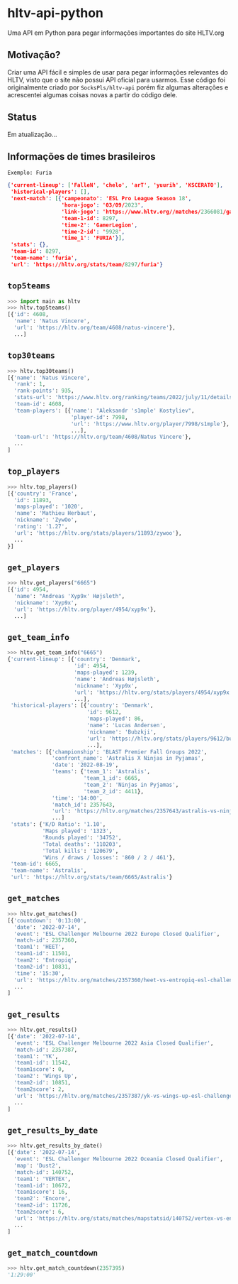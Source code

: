 # hltv-api-python
Uma API em Python para pegar informações importantes do site HLTV.org


## Motivação?
Criar uma API fácil e simples de usar para pegar informações relevantes do HLTV, visto que o site não possui API oficial para usarmos.
Esse código foi originalmente criado por `SocksPls/hltv-api` porém fiz algumas alterações e acrescentei algumas coisas novas a partir do código dele.

## Status
Em atualização...



## Informações de times brasileiros
`Exemplo: Furia`

```json
{'current-lineup': ['FalleN', 'chelo', 'arT', 'yuurih', 'KSCERATO'],
 'historical-players': [],
 'next-match': [{'campeonato': 'ESL Pro League Season 18',
                 'hora-jogo': '03/09/2023',
                 'link-jogo': 'https://www.hltv.org//matches/2366081/gamerlegion-vs-furia-esl-pro-league-season-18',
                 'team-1-id': 8297,
                 'time-2': 'GamerLegion',
                 'time-2-id': '9928',
                 'time_1': 'FURIA'}],
 'stats': {},
 'team-id': 8297,
 'team-name': 'furia',
 'url': 'https://hltv.org/stats/team/8297/furia'}
```

## `top5teams`  

```python
>>> import main as hltv
>>> hltv.top5teams()
[{'id': 4608,
  'name': 'Natus Vincere',
  'url': 'https://hltv.org/team/4608/natus-vincere'},
  ...]
```

## `top30teams`  

```python
>>> hltv.top30teams()
[{'name': 'Natus Vincere',
  'rank': 1,
  'rank-points': 935,
  'stats-url': 'https://www.hltv.org/ranking/teams/2022/july/11/details/4608',
  'team-id': 4608,
  'team-players': [{'name': "Aleksandr 's1mple' Kostyliev",
                    'player-id': 7998,
                    'url': 'https://www.hltv.org/player/7998/s1mple'},
                    ...],
  'team-url': 'https://hltv.org/team/4608/Natus Vincere'},
  ...
]
```

## `top_players`  

```python
>>> hltv.top_players()
[{'country': 'France',
  'id': 11893,
  'maps-played': '1020',
  'name': 'Mathieu Herbaut',
  'nickname': 'ZywOo',
  'rating': '1.27',
  'url': 'https://hltv.org/stats/players/11893/zywoo'},
  ...
}]
```

## `get_players`  

```python
>>> hltv.get_players("6665")
[{'id': 4954,
  'name': "Andreas 'Xyp9x' Højsleth",
  'nickname': 'Xyp9x',
  'url': 'https://hltv.org/player/4954/xyp9x'},
  ...]
```

## `get_team_info`  

```python
>>> hltv.get_team_info("6665")
{'current-lineup': [{'country': 'Denmark',
                     'id': 4954,
                     'maps-played': 1239,
                     'name': 'Andreas Højsleth',
                     'nickname': 'Xyp9x',
                     'url': 'https://hltv.org/stats/players/4954/xyp9x'},
                     ...],
 'historical-players': [{'country': 'Denmark',
                         'id': 9612,
                         'maps-played': 86,
                         'name': 'Lucas Andersen',
                         'nickname': 'Bubzkji',
                         'url': 'https://hltv.org/stats/players/9612/bubzkji'},
                         ...],
 'matches': [{'championship': 'BLAST Premier Fall Groups 2022',
              'confront_name': 'Astralis X Ninjas in Pyjamas',
              'date': '2022-08-19',
              'teams': {'team_1': 'Astralis',
                        'team_1_id': 6665,
                        'team_2': 'Ninjas in Pyjamas',
                        'team_2_id': 4411},
              'time': '14:00',
              'match_id': 2357643,
              'url': 'https://hltv.org/matches/2357643/astralis-vs-ninjas-in-pyjamas-blast-premier-fall-groups-2022'},
              ...]
 'stats': {'K/D Ratio': '1.10',
           'Maps played': '1323',
           'Rounds played': '34752',
           'Total deaths': '110203',
           'Total kills': '120679',
           'Wins / draws / losses': '860 / 2 / 461'},
 'team-id': 6665,
 'team-name': 'Astralis',
 'url': 'https://hltv.org/stats/team/6665/Astralis'}
```

## `get_matches`  

```python
>>> hltv.get_matches()
[{'countdown': '0:13:00',
  'date': '2022-07-14',
  'event': 'ESL Challenger Melbourne 2022 Europe Closed Qualifier',
  'match-id': 2357360,
  'team1': 'HEET',
  'team1-id': 11501,
  'team2': 'Entropiq',
  'team2-id': 10831,
  'time': '15:30',
  'url': 'https://hltv.org/matches/2357360/heet-vs-entropiq-esl-challenger-melbourne-2022-europe-closed-qualifier'},
  ...
]
```

## `get_results`

```python
>>> hltv.get_results()
[{'date': '2022-07-14',
  'event': 'ESL Challenger Melbourne 2022 Asia Closed Qualifier',
  'match-id': 2357387,
  'team1': 'YK',
  'team1-id': 11542,
  'team1score': 0,
  'team2': 'Wings Up',
  'team2-id': 10851,
  'team2score': 2,
  'url': 'https://hltv.org/matches/2357387/yk-vs-wings-up-esl-challenger-melbourne-2022-asia-closed-qualifier'},
  ...
]
```

## `get_results_by_date`

```python
>>> hltv.get_results_by_date()
[{'date': '2022-07-14',
  'event': 'ESL Challenger Melbourne 2022 Oceania Closed Qualifier',
  'map': 'Dust2',
  'match-id': 140752,
  'team1': 'VERTEX',
  'team1-id': 10672,
  'team1score': 16,
  'team2': 'Encore',
  'team2-id': 11726,
  'team2score': 6,
  'url': 'https://hltv.org/stats/matches/mapstatsid/140752/vertex-vs-encore?startDate=2022-07-14&endDate=2022-07-14'},
  ...
]
```

## `get_match_countdown`

```python
>>> hltv.get_match_countdown(2357395)
'1:29:00'
```
